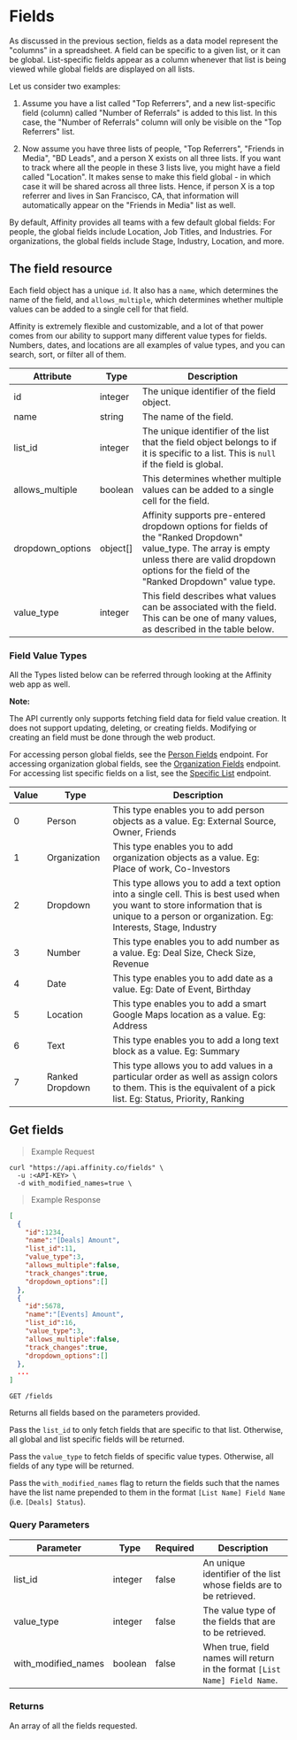 # Fields

As discussed in the previous section, fields as a data model represent the
"columns" in a spreadsheet. A field can be specific to a given list, or it
can be global. List-specific fields appear as a column whenever that
list is being viewed while global fields are displayed on all lists.

Let us consider two examples:

1.  Assume you have a list called "Top Referrers", and a new list-specific field (column)
    called "Number of Referrals" is added to this list. In this case,
    the "Number of Referrals" column will only be visible on the "Top Referrers" list.

2.  Now assume you have three lists of people, "Top Referrers", "Friends in Media",
    "BD Leads", and a person X exists on all three lists. If you want to track where all the
    people in these 3 lists live, you might have a field called "Location".
    It makes sense to make this field global - in which case it will be shared
    across all three lists. Hence, if person X is a top referrer and lives in San
    Francisco, CA, that information will automatically appear on the "Friends in Media"
    list as well.

By default, Affinity provides all teams with a few default global fields:
For people, the global fields include Location, Job Titles, and Industries.
For organizations, the global fields include Stage, Industry, Location, and
more.

## The field resource

Each field object has a unique `id`. It also has a `name`, which determines the name of the field,
and `allows_multiple`, which determines whether multiple values can be added to a single cell for that field.

Affinity is extremely flexible and customizable, and a lot of that power comes from our ability to support many different
value types for fields. Numbers, dates, and locations are all examples of value types, and you can search,
sort, or filter all of them.

| Attribute        | Type     | Description                                                                                                                                                                                                  |
| ---------------- | -------- | ------------------------------------------------------------------------------------------------------------------------------------------------------------------------------------------------------------ |
| id               | integer  | The unique identifier of the field object.                                                                                                                                                                   |
| name             | string   | The name of the field.                                                                                                                                                                                       |
| list_id          | integer  | The unique identifier of the list that the field object belongs to if it is specific to a list. This is `null` if the field is global.                                                                       |
| allows_multiple  | boolean  | This determines whether multiple values can be added to a single cell for the field.                                                                                                                         |
| dropdown_options | object[] | Affinity supports pre-entered dropdown options for fields of the "Ranked Dropdown" value_type. The array is empty unless there are valid dropdown options for the field of the "Ranked Dropdown" value type. |
| value_type       | integer  | This field describes what values can be associated with the field. This can be one of many values, as described in the table below.                                                                          |

### Field Value Types

All the Types listed below can be referred through looking at the Affinity web app as well.

**Note:**

The API currently only supports fetching field data for field value creation.
It does not support updating, deleting, or creating fields. Modifying or
creating an field must be done through the web product.

For accessing person global fields, see the [Person Fields](#get-global-fields) endpoint.
For accessing organization global fields, see the [Organization Fields](#get-global-fields33) endpoint.
For accessing list specific fields on a list, see the [Specific List](#get-a-specific-list) endpoint.

| Value | Type            | Description                                                                                                                                                                                   |
| ----- | --------------- | --------------------------------------------------------------------------------------------------------------------------------------------------------------------------------------------- |
| 0     | Person          | This type enables you to add person objects as a value. Eg: External Source, Owner, Friends                                                                                                   |
| 1     | Organization    | This type enables you to add organization objects as a value. Eg: Place of work, Co-Investors                                                                                                 |
| 2     | Dropdown        | This type allows you to add a text option into a single cell. This is best used when you want to store information that is unique to a person or organization. Eg: Interests, Stage, Industry |
| 3     | Number          | This type enables you to add number as a value. Eg: Deal Size, Check Size, Revenue                                                                                                            |
| 4     | Date            | This type enables you to add date as a value. Eg: Date of Event, Birthday                                                                                                                     |
| 5     | Location        | This type enables you to add a smart Google Maps location as a value. Eg: Address                                                                                                             |
| 6     | Text            | This type enables you to add a long text block as a value. Eg: Summary                                                                                                                        |
| 7     | Ranked Dropdown | This type allows you to add values in a particular order as well as assign colors to them. This is the equivalent of a pick list. Eg: Status, Priority, Ranking                               |

## Get fields

> Example Request

```shell
curl "https://api.affinity.co/fields" \
  -u :<API-KEY> \
  -d with_modified_names=true \
```

> Example Response

```json
[
  {
    "id":1234,
    "name":"[Deals] Amount",
    "list_id":11,
    "value_type":3,
    "allows_multiple":false,
    "track_changes":true,
    "dropdown_options":[]
  },
  {
    "id":5678,
    "name":"[Events] Amount",
    "list_id":16,
    "value_type":3,
    "allows_multiple":false,
    "track_changes":true,
    "dropdown_options":[]
  },
  ...
]
```

`GET /fields`

Returns all fields based on the parameters provided.

Pass the `list_id` to only fetch fields that are specific to that list. Otherwise, all global and list specific fields will be returned.

Pass the `value_type` to fetch fields of specific value types. Otherwise, all fields of any type will be returned.

Pass the `with_modified_names` flag to return the fields such that the names have the list name prepended to them in the format `[List Name] Field Name` (i.e. `[Deals] Status`).

### Query Parameters

| Parameter           | Type    | Required | Description                                                                |
| ------------------- | ------- | -------- | -------------------------------------------------------------------------- |
| list_id             | integer | false    | An unique identifier of the list whose fields are to be retrieved.         |
| value_type          | integer | false    | The value type of the fields that are to be retrieved.                     |
| with_modified_names | boolean | false    | When true, field names will return in the format `[List Name] Field Name`. |

### Returns

An array of all the fields requested.
